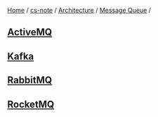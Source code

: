[Home](https://mengxianbin.github.io) /
[cs-note](https://mengxianbin.github.io/cs-note) /
[Architecture](https://mengxianbin.github.io/cs-note/content/Architecture) /
[Message Queue](https://mengxianbin.github.io/cs-note/content/Architecture/Message%20Queue) /

## [ActiveMQ](https://mengxianbin.github.io/cs-note/content/Architecture/Message%20Queue/ActiveMQ)

## [Kafka](https://mengxianbin.github.io/cs-note/content/Architecture/Message%20Queue/Kafka)

## [RabbitMQ](https://mengxianbin.github.io/cs-note/content/Architecture/Message%20Queue/RabbitMQ)

## [RocketMQ](https://mengxianbin.github.io/cs-note/content/Architecture/Message%20Queue/RocketMQ)
